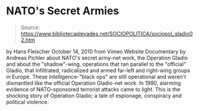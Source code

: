 # NATO's Secret Armies

> Source: https://www.bibliotecapleyades.net/SOCIOPOLITICA/sociopol_gladio02.htm

by Hans Fleischer
October 14, 2010
from Vimeo Website
Documentary by Andreas Pichler about NATO's secret army-net work, the
Operation Gladio and about the "shadow"-wing, operations that ran parallel
to the "official" Gladio, that infiltrated, radicalized and armed far-left
and right-wing groups in Europe.
These intelligence-"black ops" are still
operational and weren't dismantled like the official Operation Gladio-net
work.
In 1990, alarming evidence of NATO-sponsored terrorist attacks came to
light. This is the shocking story of Operation Gladio; a tale of espionage,
conspiracy and political violence.
